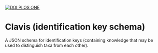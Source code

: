 [![DOI PLOS ONE](https://img.shields.io/badge/PLOS%20ONE-10.137110.1371%2Fjournal.pone.0277752-BD3094)](https://doi.org/10.1371/journal.pone.0277752)

# Clavis (identification key schema)

A JSON schema for identification keys (containing knowledge that may be used to distinguish taxa from each other).
